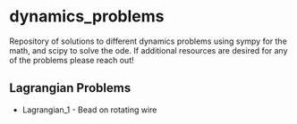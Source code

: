 # dynamics_problems
Repository of solutions to different dynamics problems using sympy for the math, and scipy to solve the ode. If additional resources are desired for any of the problems please reach out!

## Lagrangian Problems
* Lagrangian_1 - Bead on rotating wire
